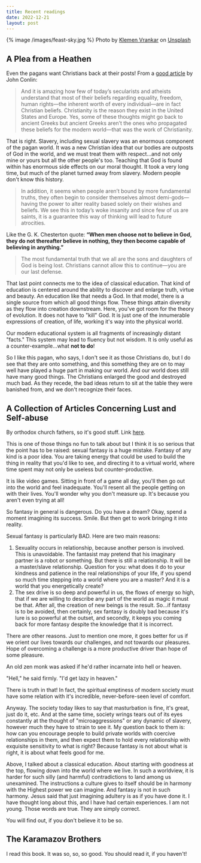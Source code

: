```yaml
---
title: Recent readings
date: 2022-12-21
layout: post
---
```


{% image /images/feast-sky.jpg %}
Photo by <a href="https://unsplash.com/@vklemen?utm_source=unsplash&utm_medium=referral&utm_content=creditCopyText">Klemen Vrankar</a> on <a href="https://unsplash.com/s/photos/heavens-opening?utm_source=unsplash&utm_medium=referral&utm_content=creditCopyText">Unsplash</a>

## A Plea from a Heathen

Even the pagans want Christians back at their posts! From a [good article](https://amgreatness.com/2022/12/19/a-plea-from-a-heathen/) by John Conlin:

> And it is amazing how few of today’s secularists and atheists understand that
> most of their beliefs regarding equality, freedom, human rights—the inherent
> worth of every individual—are in fact Christian beliefs. Christianity is the
> reason they exist in the United States and Europe. Yes, some of these thoughts
> might go back to ancient Greeks but ancient Greeks aren’t the ones who
> propagated these beliefs for the modern world—that was the work of
> Christianity.

That is right. Slavery, including sexual slavery was an enormous component
of the pagan world. It was a new Christian idea that our bodies are
outposts of God in the world, and we must treat them with respect...and not
only mine or yours but all the other people's too. Teaching that God is found
within has enormous side effects on our moral thought. It took a very long time,
but much of the planet turned away from slavery. Modern people don't know this
history.

> In addition, it seems when people aren’t bound by more fundamental truths, they
> often begin to consider themselves almost demi-gods—having the power to alter
> reality based solely on their wishes and beliefs. We see this in today’s woke
> insanity and since few of us are saints, it is a guarantee this way of thinking
> will lead to future atrocities.

Like the G. K. Chesterton quote: **“When men choose not to believe in God,
they do not thereafter believe in nothing, they then become capable of
believing in anything.”**

> The most fundamental truth that we all are the sons and daughters of God is
> being lost. Christians cannot allow this to continue—you are our last defense.

That last point connects me to the idea of classical education. That kind of
education is centered around the ability to discover and enlarge truth,
virtue and beauty. An education like that needs a God. In that model, there
is a single source from which all good things flow. These things attain
diversity as they flow into creation downstream. Here, you've got room for
the theory of evolution. It does not have to "kill" God. It is just one of
the innumerable expressions of creation, of life, working it's way into
the physical world.

Our modern educational system is all fragments of increasingly distant
"facts." This system may lead to fluency but not wisdom. It is only useful
as a counter-example...what **not to do**!

So I like this pagan, who says, I don't see it as those Christians do, but I
do see that they are onto something, and this something they are on to may
well have played a huge part in making our world. And our world does still
have many good things. The Christians enlarged the good and destroyed much
bad. As they recede, the bad ideas return to sit at the table they were
banished from, and we don't recognize their faces.

## A Collection of Articles Concerning Lust and Self-abuse

By orthodox church fathers, so it's good stuff.
Link [here](http://orthodoxinfo.com/praxis/selfabuse.aspx).

This is one of those things no fun to talk about but I think it is so
serious that the point has to be raised: sexual fantasy is a huge mistake.
Fantasy of any kind is a poor idea. You are taking energy that could be
used to build the thing in reality that you'd like to see, and directing it
to a virtual world, where time spent may not only be useless but counter-productive.

It is like video games. Sitting in front of a game all day, you'll then go
out into the world and feel inadequate. You'll resent all the people getting
on with their lives. You'll wonder why you don't measure up. It's because
you aren't even trying at all!

So fantasy in general is dangerous. Do you have a dream? Okay, spend a moment
imagining its success. Smile. But then get to work bringing it into reality.

Sexual fantasy is particularly BAD. Here are two main reasons:

1. Sexuality occurs in relationship, because another person is involved.
   This is unavoidable. The fantasist may pretend that his imaginary partner
   is a robot or something. But there is still a relationship. It will be
   a master/slave relationship. Question for you: what does it do to your
   kindness and patience in the real relationships of your life, if you spend
   so much time stepping into a world where you are a master? And it is a
   world that you energetically create?
2. The sex drive is so deep and powerful in us, the flows of energy so high,
   that if we are willing to describe any part of the world as magic it must
   be that. After all, the creation of new beings is the result. So...if
   fantasy is to be avoided, then certainly, sex fantasy is doubly bad because
   it's lure is so powerful at the outset, and secondly, it keeps you coming
   back for more fantasy despite the knowledge that it is incorrect.

There are other reasons. Just to mention one more, it goes better for us if we
orient our lives towards our challenges, and not towards our pleasures.
Hope of overcoming a challenge is a more productive driver than hope of some
pleasure.

An old zen monk was asked if he'd rather incarnate into hell or heaven.

"Hell," he said firmly. "I'd get lazy in heaven."

There is truth in that! In fact, the spiritual emptiness of modern society
must have some relation with it's incredible, never-before-seen level of
comfort.

Anyway. The society today likes to say that masturbation is fine, it's great,
just do it, etc. And at the same time, society wrings tears out of its eyes
constantly at the thought of "microaggressions" or any dynamic of slavery,
however much they have to strain to see it. My question back to them is:
how can you encourage people to build private worlds with coercive relationships
in them, and then expect them to hold every relationship with exquisite
sensitivity to what is right? Because fantasy is not about what is right, it
is about what feels good for me.

Above, I talked about a classical education. About starting with goodness at
the top, flowing down into the world where we live. In such a worldview, it
is harder for such silly (and harmful) contradictions to land among us
unexamined. The instructions a culture gives to itself should be in harmony
with the Highest power we can imagine. And fantasy is not in such harmony.
Jesus said that just imagining adultery is as if you have done it. I have
thought long about this, and I have had certain experiences. I am not young.
Those words are true. They are simply correct.

You will find out, if you don't believe it to be so.

## The Karamazov Brothers

I read this book. It was so, so, so good. You should read it, if you haven't!

